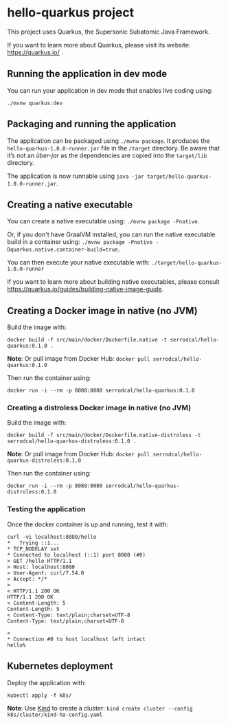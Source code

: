 # hello-quarkus project

This project uses Quarkus, the Supersonic Subatomic Java Framework.

If you want to learn more about Quarkus, please visit its website: https://quarkus.io/ .

## Running the application in dev mode

You can run your application in dev mode that enables live coding using:
```
./mvnw quarkus:dev
```

## Packaging and running the application

The application can be packaged using `./mvnw package`.
It produces the `hello-quarkus-1.0.0-runner.jar` file in the `/target` directory.
Be aware that it’s not an _über-jar_ as the dependencies are copied into the `target/lib` directory.

The application is now runnable using `java -jar target/hello-quarkus-1.0.0-runner.jar`.

## Creating a native executable

You can create a native executable using: `./mvnw package -Pnative`.

Or, if you don't have GraalVM installed, you can run the native executable build in a container using: `./mvnw package -Pnative -Dquarkus.native.container-build=true`.

You can then execute your native executable with: `./target/hello-quarkus-1.0.0-runner`

If you want to learn more about building native executables, please consult https://quarkus.io/guides/building-native-image-guide.

## Creating a Docker image in native (no JVM)

Build the image with:
```
docker build -f src/main/docker/Dockerfile.native -t serrodcal/hello-quarkus:0.1.0 .
```

**Note**: Or pull image from Docker Hub: `docker pull serrodcal/hello-quarkus:0.1.0`

Then run the container using:
```
docker run -i --rm -p 8080:8080 serrodcal/hello-quarkus:0.1.0
```

### Creating a distroless Docker image in native (no JVM)

Build the image with:
```
docker build -f src/main/docker/Dockerfile.native-distroless -t serrodcal/hello-quarkus-distroless:0.1.0 .
```

**Note**: Or pull image from Docker Hub: `docker pull serrodcal/hello-quarkus-distroless:0.1.0`

Then run the container using:
```
docker run -i --rm -p 8080:8080 serrodcal/hello-quarkus-distroless:0.1.0
```

### Testing the application

Once the docker container is up and running, test it with:
```
curl -vi localhost:8080/hello
*   Trying ::1...
* TCP_NODELAY set
* Connected to localhost (::1) port 8080 (#0)
> GET /hello HTTP/1.1
> Host: localhost:8080
> User-Agent: curl/7.54.0
> Accept: */*
>
< HTTP/1.1 200 OK
HTTP/1.1 200 OK
< Content-Length: 5
Content-Length: 5
< Content-Type: text/plain;charset=UTF-8
Content-Type: text/plain;charset=UTF-8

<
* Connection #0 to host localhost left intact
hello%   
```

## Kubernetes deployment

Deploy the application with:
```
kubectl apply -f k8s/
```

**Note**: Use [Kind](https://kind.sigs.k8s.io/) to create a cluster: `kind create cluster --config k8s/cluster/kind-ha-config.yaml`

